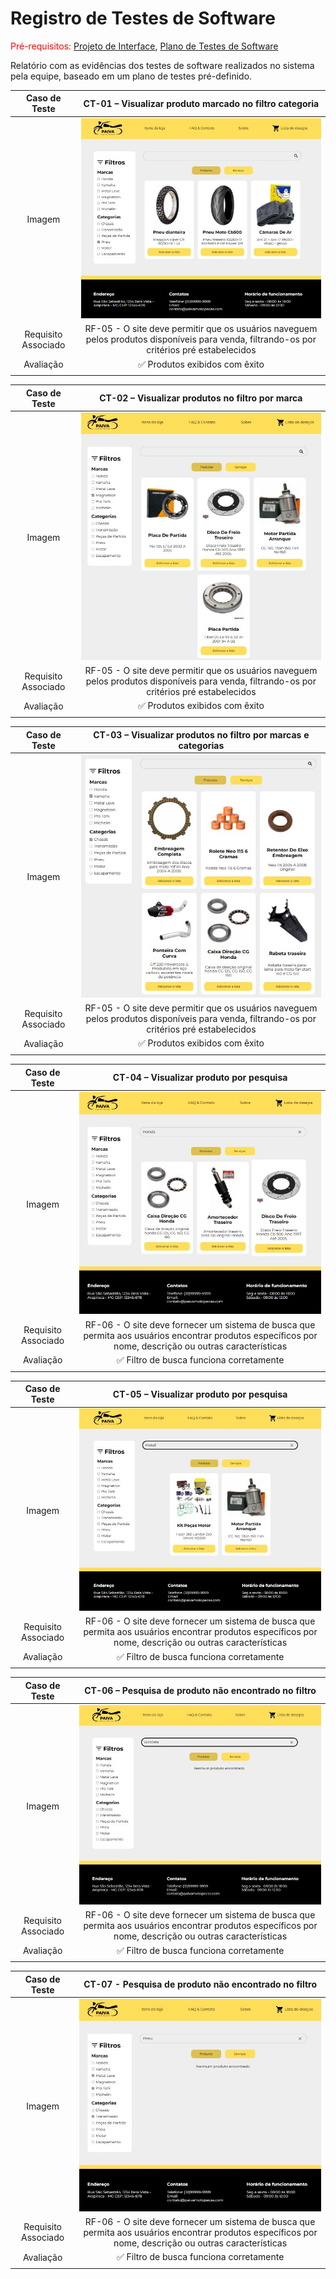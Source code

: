 # Registro de Testes de Software

<span style="color:red">Pré-requisitos: <a href="03-Projeto de Interface.md"> Projeto de Interface</a></span>, <a href="08-Plano de Testes de Software.md"> Plano de Testes de Software</a>

Relatório com as evidências dos testes de software realizados no sistema pela equipe, baseado em um plano de testes pré-definido.

| **Caso de Teste** 	| **CT-01 – Visualizar produto marcado no filtro categoria** 	|
|:---:	|:---:	|
| Imagem | <img widt = "500px" src = "https://github.com/ICEI-PUC-Minas-PMV-ADS/pmv-ads-2023-1-e1-proj-web-t2-grupo-2-paiva-moto-pecas/blob/main/docs/img/Teste%20de%20filtro%20por%20categoria.jpg"/> |
|	Requisito Associado 	| RF-05 - O site deve permitir que os usuários naveguem pelos produtos disponíveis para venda, filtrando-os por critérios pré estabelecidos |
| Avaliação 	|✅ Produtos exibidos com êxito |
|  	|  	|

| **Caso de Teste** 	| **CT-02 – Visualizar produtos no filtro por marca** 	|
|:---:	|:---:	|
| Imagem | <img widt = "500px" src = "https://github.com/ICEI-PUC-Minas-PMV-ADS/pmv-ads-2023-1-e1-proj-web-t2-grupo-2-paiva-moto-pecas/blob/main/docs/img/Teste%20de%20filtro%20por%20marca.jpg"/> |
|	Requisito Associado 	| RF-05 - O site deve permitir que os usuários naveguem pelos produtos disponíveis para venda, filtrando-os por critérios pré estabelecidos |
| Avaliação 	|✅ Produtos exibidos com êxito |
|  	|  	|

| **Caso de Teste** 	| **CT-03 – Visualizar produtos no filtro por marcas e categorias** 	|
|:---:	|:---:	|
| Imagem | <img widt = "500px" src = "https://github.com/ICEI-PUC-Minas-PMV-ADS/pmv-ads-2023-1-e1-proj-web-t2-grupo-2-paiva-moto-pecas/blob/main/docs/img/Teste%20de%20filtro%20por%20marca%20e%20categoria.jpg"/> |
|	Requisito Associado 	| RF-05 - O site deve permitir que os usuários naveguem pelos produtos disponíveis para venda, filtrando-os por critérios pré estabelecidos |
| Avaliação 	|✅ Produtos exibidos com êxito |
|  	|  	|

| **Caso de Teste** 	| **CT-04 – Visualizar produto por pesquisa** 	|
|:---:	|:---:	|
| Imagem | <img widt = "500px" src = "https://github.com/ICEI-PUC-Minas-PMV-ADS/pmv-ads-2023-1-e1-proj-web-t2-grupo-2-paiva-moto-pecas/blob/main/docs/img/Teste%20de%20sucesso%20marca.jpg"/> |
|	Requisito Associado 	| RF-06 - O site deve fornecer um sistema de busca que permita aos usuários encontrar produtos específicos por nome, descrição ou outras características |
| Avaliação 	|✅ Filtro de busca funciona corretamente |
|  	|  	|

| **Caso de Teste** 	| **CT-05 – Visualizar produto por pesquisa** 	|
|:---:	|:---:	|
| Imagem | <img widt = "500px" src = "https://github.com/ICEI-PUC-Minas-PMV-ADS/pmv-ads-2023-1-e1-proj-web-t2-grupo-2-paiva-moto-pecas/blob/main/docs/img/Teste%20de%20sucesso%20categoria%20.jpg"/> |
|	Requisito Associado 	| RF-06 - O site deve fornecer um sistema de busca que permita aos usuários encontrar produtos específicos por nome, descrição ou outras características |
| Avaliação 	|✅ Filtro de busca funciona corretamente |
|  	|  	|

| **Caso de Teste** 	| **CT-06 – Pesquisa de produto não encontrado no filtro** 	|
|:---:	|:---:	|
| Imagem | <img widt = "500px" src = "https://github.com/ICEI-PUC-Minas-PMV-ADS/pmv-ads-2023-1-e1-proj-web-t2-grupo-2-paiva-moto-pecas/blob/main/docs/img/Teste%20de%20insucesso.jpg"/> |
|	Requisito Associado 	| RF-06 - O site deve fornecer um sistema de busca que permita aos usuários encontrar produtos específicos por nome, descrição ou outras características |
| Avaliação 	|✅ Filtro de busca funciona corretamente |
|  	|  	|

**Caso de Teste** 	| **CT-07 - Pesquisa de produto não encontrado no filtro** 	|
|:---:	|:---:	|
| Imagem | <img widt = "500px" src = "https://github.com/ICEI-PUC-Minas-PMV-ADS/pmv-ads-2023-1-e1-proj-web-t2-grupo-2-paiva-moto-pecas/blob/main/docs/img/Teste%20de%20insucesso%20filtros.jpg"/> |
|	Requisito Associado 	| RF-06 - O site deve fornecer um sistema de busca que permita aos usuários encontrar produtos específicos por nome, descrição ou outras características |
| Avaliação 	| ✅ Filtro de busca funciona corretamente|
|  	|  	|
